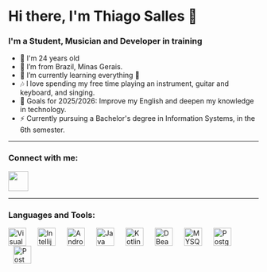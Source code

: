 # Hi there, I'm Thiago Salles 👋 

### I'm a Student, Musician and Developer in training     

- 🔭 I'm 24 years old
- 🧀 I’m from Brazil, Minas Gerais.
- 🌱 I’m currently learning everything 🤣
- 🎶 I love spending my free time playing an instrument, guitar and keyboard, and singing. 
- 🥅 Goals for 2025/2026: Improve my English and deepen my knowledge in technology.
- ⚡ Currently pursuing a Bachelor's degree in Information Systems, in the 6th semester.

---
### Connect with me:
<a href="https://www.linkedin.com/in/thiago-salles-fernandes/">
  <img src="https://github.com/user-attachments/assets/3e9cd022-81c7-4df0-a582-8f0836fe6563" width="40" />
</a>

---
### Languages and Tools:
<img align="left" alt="Visual Studio Code" width="36px" src="https://cdn.jsdelivr.net/gh/devicons/devicon/icons/vscode/vscode-original.svg" style="padding-right:10px;" />
<img align="left" alt="Intellij" width="36px" src="https://cdn.jsdelivr.net/gh/devicons/devicon/icons/intellij/intellij-original.svg" style="padding-right:10px; padding-left:10px;" />
<img align="left" alt="Android Studio" width="36px" src="https://cdn.jsdelivr.net/gh/devicons/devicon@latest/icons/androidstudio/androidstudio-original.svg" style="padding-right:10px; padding-left:10px;" />
<img align="left" alt="Java" width="36px" src="https://cdn.jsdelivr.net/gh/devicons/devicon@latest/icons/java/java-original-wordmark.svg" style="padding-right:10px; padding-left:10px;" />
<img align="left" alt="Kotlin" width="36px" src="https://cdn.jsdelivr.net/gh/devicons/devicon@latest/icons/kotlin/kotlin-original.svg" style="padding-right:10px; padding-left:10px;"/>
<img align="left" alt="DBeaver" width="36px" src="https://cdn.jsdelivr.net/gh/devicons/devicon@latest/icons/dbeaver/dbeaver-original.svg" style="padding-right:10px; padding-left:10px;"/>
<img align="left" alt="MYSQL" width="36px" src="https://cdn.jsdelivr.net/gh/devicons/devicon@latest/icons/mysql/mysql-original-wordmark.svg" style="padding-right:10px; padding-left:10px;"/>
<img align="left" alt="Postgresql" width="36px" src="https://cdn.jsdelivr.net/gh/devicons/devicon@latest/icons/postgresql/postgresql-plain-wordmark.svg" style="padding-right:10px; padding-left:10px;"/>
<img align="left" alt="PostMan" width="36px" src="https://cdn.jsdelivr.net/gh/devicons/devicon@latest/icons/postman/postman-original.svg" style="padding-right:10px; padding-left:10px;"/>



          


          
          
